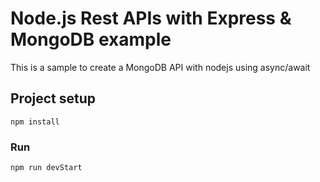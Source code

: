 # Node.js Rest APIs with Express & MongoDB example

This is a sample to create a MongoDB API with nodejs using async/await

## Project setup

```
npm install
```

### Run

```
npm run devStart
```
